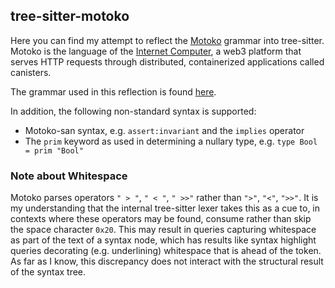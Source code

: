 ## tree-sitter-motoko

Here you can find my attempt to reflect the [Motoko](https://github.com/dfinity/motoko) grammar into tree-sitter. Motoko is the language of the [Internet Computer](https://internetcomputer.org/), a web3 platform that serves HTTP requests through distributed, containerized applications called canisters.

The grammar used in this reflection is found [here](https://github.com/dfinity/motoko/blob/39d1b5e8a3fa8cecbd93fafad46bc22da58be584/doc/md/examples/grammar.txt).

In addition, the following non-standard syntax is supported:

 - Motoko-san syntax, e.g. `assert:invariant` and the `implies` operator
 - The `prim` keyword as used in determining a nullary type, e.g. `type Bool = prim "Bool"`

### Note about Whitespace

Motoko parses operators `" > "`, `" < "`, `" >>"` rather than `">"`, `"<"`, `">>"`. It is my understanding that the internal tree-sitter lexer takes this as a cue to, in contexts where these operators may be found, consume rather than skip the space character `0x20`. This may result in queries capturing whitespace as part of the text of a syntax node, which has results like syntax highlight queries decorating (e.g. underlining) whitespace that is ahead of the token. As far as I know, this discrepancy does not interact with the structural result of the syntax tree.
